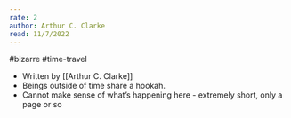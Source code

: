 ```yaml
---
rate: 2
author: Arthur C. Clarke
read: 11/7/2022
---
```



#bizarre #time-travel 

- Written by [[Arthur C. Clarke]]
- Beings outside of time share a hookah.
- Cannot make sense of what’s happening here - extremely short, only a page or so